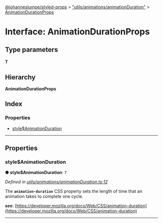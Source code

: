 [@johanneslumpe/styled-props](../README.md) > ["utils/animations/animationDuration"](../modules/_utils_animations_animationduration_.md) > [AnimationDurationProps](../interfaces/_utils_animations_animationduration_.animationdurationprops.md)

# Interface: AnimationDurationProps

## Type parameters
#### T 
## Hierarchy

**AnimationDurationProps**

## Index

### Properties

* [style$AnimationDuration](_utils_animations_animationduration_.animationdurationprops.md#style_animationduration)

---

## Properties

<a id="style_animationduration"></a>

###  style$AnimationDuration

**● style$AnimationDuration**: *`T`*

*Defined in [utils/animations/animationDuration.ts:12](https://github.com/johanneslumpe/styled-props/blob/8e709f1/src/utils/animations/animationDuration.ts#L12)*

The **`animation-duration`** CSS property sets the length of time that an animation takes to complete one cycle.

*__see__*: [https://developer.mozilla.org/docs/Web/CSS/animation-duration](https://developer.mozilla.org/docs/Web/CSS/animation-duration)

___


